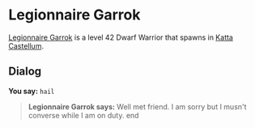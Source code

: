 # Legionnaire Garrok



[Legionnaire Garrok](/npc/160298) is a level 42 Dwarf Warrior that spawns in [Katta Castellum](/zone/160).



## Dialog

**You say:** `hail`



>**Legionnaire Garrok says:** Well met friend. I am sorry but I musn't converse while I am on duty.
end
